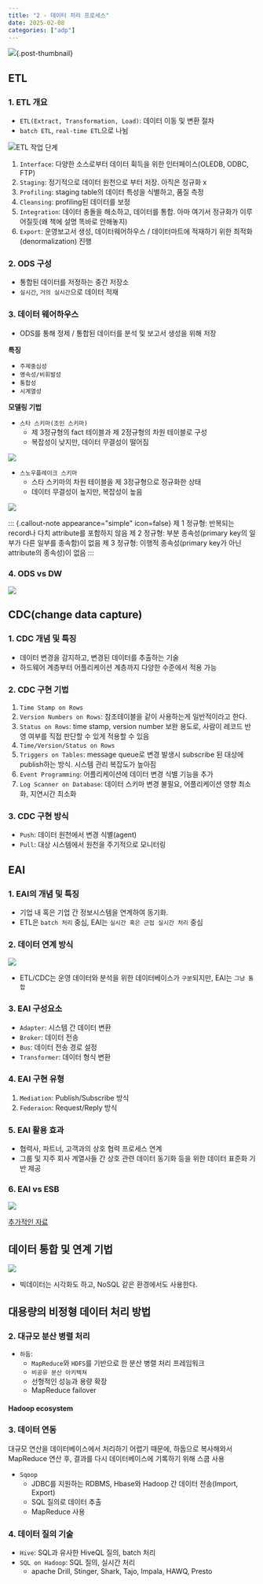 ```yaml
---
title: "2 - 데이터 처리 프로세스"
date: 2025-02-08
categories: ["adp"]
---
```


![](/img/stat-thumb.jpg){.post-thumbnail}

## ETL

### 1. ETL 개요

- `ETL(Extract, Transformation, Load)`: 데이터 이동 및 변환 절차
- `batch ETL`, `real-time ETL`으로 나뉨

![ETL 작업 단계](img/2025-02-08-14-25-19.png)

1. `Interface`: 다양한 소스로부터 데이터 휙득을 위한 인터페이스(OLEDB, ODBC, FTP) 
1. `Staging`: 정기적으로 데이터 원천으로 부터 저장. 아직은 정규화 x
1. `Profiling`: staging table의 데이터 특성을 식별하고, 품질 측정
1. `Cleansing`: profiling된 데이터를 보정
1. `Integration`: 데이터 충돌을 해소하고, 데이터를 통합. 아마 여기서 정규화가 이루어질듯(왜 책에 설명 똑바로 안해놓지)
1. `Export`: 운영보고서 생성, 데이터웨어하우스 / 데이터마트에 적재하기 위한 최적화(denormalization) 진행

### 2. ODS 구성

- 통합된 데이터를 저정하는 중간 저장소
- `실시간`, `거의 실시간`으로 데이터 적재

### 3. 데이터 웨어하우스

- ODS를 통해 정제 / 통합된 데이터를 분석 및 보고서 생성을 위해 저장

**특징**

- `주제중심성`
- `영속성/비휘발성`
- `통합성`
- `시계열성`

**모델링 기법**

- `스타 스키마(조인 스키마)`
   - 제 3정규형의 fact 테이블과 제 2정규형의 차원 테이블로 구성
   - 복잡성이 낮지만, 데이터 무결성이 떨어짐

![](img/2025-02-08-14-42-58.png)

- `스노우플레이크 스키마`
   - 스타 스키마의 차원 테이블을 제 3정규형으로 정규화한 상태
   - 데이터 무결성이 높지만, 복잡성이 높음

![](img/2025-02-08-14-44-11.png)

::: {.callout-note appearance="simple" icon=false}
제 1 정규형: 반복되는 record나 다치 attribute를 포함하지 않음
제 2 정규형: 부분 종속성(primary key의 일부가 다른 일부를 종속함)이 없음
제 3 정규형: 이행적 종속성(primary key가 아닌 attribute의 종속성)이 없음
:::

### 4. ODS vs DW

![](img/2025-02-08-15-16-42.png)

## CDC(change data capture)

### 1. CDC 개념 및 특징

- 데이터 변경을 감지하고, 변경된 데이터를 추출하는 기술
- 하드웨어 계층부터 어플리케이션 계층까지 다양한 수준에서 적용 가능

### 2. CDC 구현 기법

1. `Time Stamp on Rows`
1. `Version Numbers on Rows`: 참조테이블을 같이 사용하는게 일반적이라고 한다.
1. `Status on Rows`: time stamp, version number 보완 용도로, 사람이 레코드 반영 여부를 직접 판단할 수 있게 적용할 수 있음
1. `Time/Version/Status on Rows`
1. `Triggers on Tables`: message queue로 변경 발생시 subscribe 된 대상에 publish하는 방식. 시스템 관리 복잡도가 높아짐
1. `Event Programming`: 어플리케이션에 데이터 변경 식별 기능을 추가
1. `Log Scanner on Database`: 데이터 스키마 변경 불필요, 어플리케이션 영향 최소화, 지연시간 최소화

### 3. CDC 구현 방식

- `Push`: 데이터 원천에서 변경 식별(agent)
- `Pull`: 대상 시스템에서 원천을 주기적으로 모니터링

## EAI

### 1. EAI의 개념 및 특징

- 기업 내 혹은 기업 간 정보시스템을 연계하여 동기화.
- ETL은 `batch 처리` 중심, EAI는 `실시간 혹은 근접 실시간 처리` 중심

### 2. 데이터 연계 방식

![](img/2025-02-08-16-02-51.png)

- ETL/CDC는 운영 데이터와 분석을 위한 데이터베이스가 `구분`되지만, EAI는 `그냥 통합`

### 3. EAI 구성요소

- `Adapter`: 시스템 간 데이터 변환
- `Broker`: 데이터 전송
- `Bus`: 데이터 전송 경로 설정
- `Transformer`: 데이터 형식 변환

### 4. EAI 구현 유형

1. `Mediation`: Publish/Subscribe 방식
1. `Federaion`: Request/Reply 방식

### 5. EAI 활용 효과

- 협력사, 파트너, 고객과의 상호 협력 프로세스 연계
- 그룹 및 지주 회사 계열사들 간 상호 관련 데이터 동기화 등을 위한 데이터 표준화 기반 제공

### 6. EAI vs ESB

![](img/2025-02-08-16-13-57.png)

[추가적인 자료](https://bcho.tistory.com/1292)

## 데이터 통합 및 연계 기법

![](img/2025-02-08-16-32-24.png)

- 빅데이터는 시각화도 하고, NoSQL 같은 환경에서도 사용한다.

## 대용량의 비정형 데이터 처리 방법

### 2. 대규모 분산 병렬 처리

- `하둡`: 
   - `MapReduce`와 `HDFS`를 기반으로 한 분산 병렬 처리 프레임워크
   - `비공유 분산 아키텍쳐`
   - 선형적인 성능과 용량 확장
   - MapReduce failover

#### Hadoop ecosystem


### 3. 데이터 연동

대규모 연산을 데이터베이스에서 처리하기 어렵기 때문에, 하둡으로 복사해와서 MapReduce 연산 후, 결과를 다시 데이터베이스에 기록하기 위해 스쿱 사용

- `Sqoop`
   - JDBC를 지원하는 RDBMS, Hbase와 Hadoop 간 데이터 전송(Import, Export)
   - SQL 질의로 데이터 추출
   - MapReduce 사용

### 4. 데이터 질의 기술

- `Hive`: SQL과 유사한 HiveQL 질의, batch 처리
- `SQL on Hadoop`: SQL 질의, 실시간 처리
   - apache Drill, Stinger, Shark, Tajo, Impala, HAWQ, Presto
